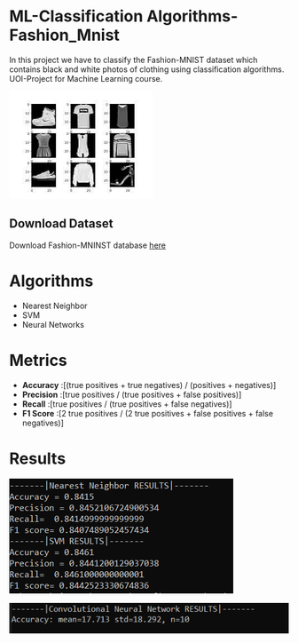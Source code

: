 # ML-Classification Algorithms-Fashion_Mnist
In this project we have to classify the Fashion-MNIST dataset which contains black and white photos of clothing using classification algorithms.
UOI-Project for Machine Learning course.


![alt text](https://github.com/Georgemouts/ML-Classification-Algorithms-Fashion_Mnist/blob/main/img/data1.png "Logo")

## Download Dataset
Download Fashion-MNINST database [here](https://www.tensorflow.org/tutorials/keras/classification)

# Algorithms
- Nearest Neighbor
- SVM
- Neural Networks

# Metrics 
- **Accuracy** :[(true positives + true negatives) / (positives + negatives)]
- **Precision** :[true positives / (true positives + false positives)]
- **Recall** :[true positives / (true positives + false negatives)]
- **F1 Score** :[2 true positives / (2 true positives + false positives + false negatives)]

# Results
![alt text](https://github.com/Georgemouts/ML-Classification-Algorithms-Fashion_Mnist/blob/main/img/res1.png "Logo")

![alt text](https://github.com/Georgemouts/ML-Classification-Algorithms-Fashion_Mnist/blob/main/img/res2.png "Logo")
